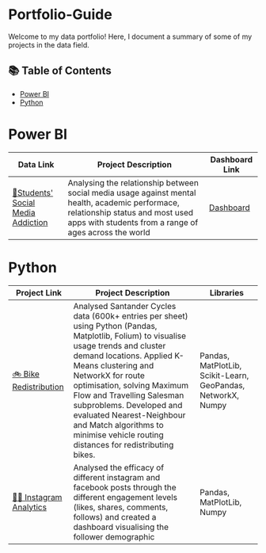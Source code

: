 # Portfolio-Guide
Welcome to my data portfolio! Here, I document a summary of some of my projects in the data field.

## 📚 Table of Contents
- [Power BI](#power-bi)
- [Python](#python)

# Power BI
| Data Link | Project Description | Dashboard Link |
|---------|-------------|-------|
| [📱Students' Social Media Addiction](https://www.kaggle.com/datasets/adilshamim8/social-media-addiction-vs-relationships?resource=download)| Analysing the relationship between social media usage against mental health, academic performace, relationship status and most used apps with students from a range of ages across the world | [Dashboard](https://github.com/maryamzarin/SocialMediaAddiction/blob/main/Dashboard-%20Students'%20Social%20Media%20Addiction%20.pdf)

# Python
| Project Link | Project Description | Libraries |
|---------|-------------|-------|
|[🚲 Bike Redistribution](https://github.com/maryamzarin/Data-Analysis-and-Optimisation-for-bike-sharing/blob/Initial-Data-Analysis/Demand%20for%20all%202020%20data.ipynb) | Analysed Santander Cycles data (600k+ entries per sheet) using Python (Pandas, Matplotlib, Folium) to visualise usage trends and cluster demand locations. Applied K-Means clustering and NetworkX for route optimisation, solving Maximum Flow and Travelling Salesman subproblems. Developed and evaluated Nearest-Neighbour and Match algorithms to minimise vehicle routing distances for redistributing bikes. | Pandas, MatPlotLib, Scikit-Learn, GeoPandas, NetworkX, Numpy 
|[👶🏼 Instagram Analytics](https://github.com/maryamzarin/ThrivingChildProj/blob/main/My%20Thriving%20Child-%20Report%20by%20Maryam%20Zarin.pdf) | Analysed the efficacy of different instagram and facebook posts through the different engagement levels (likes, shares, comments, follows) and created a dashboard visualising the follower demographic  | Pandas, MatPlotLib, Numpy 
